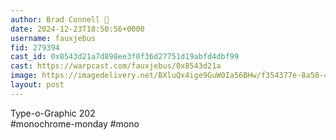 ```yaml
---
author: Brad Connell 🎩
date: 2024-12-23T18:50:56+0000
username: fauxjebus
fid: 279394
cast_id: 0x8543d21a7d898ee3f0f36d27751d19abfd4dbf99
cast: https://warpcast.com/fauxjebus/0x8543d21a
image: https://imagedelivery.net/BXluQx4ige9GuW0Ia56BHw/f354377e-8a50-4555-b628-1165b17bac00/original
layout: post
---
```

Type-o-Graphic 202  
#monochrome-monday #mono  

<img src='https://imagedelivery.net/BXluQx4ige9GuW0Ia56BHw/f354377e-8a50-4555-b628-1165b17bac00/original' alt='' referrerpolicy='no-referrer'/>